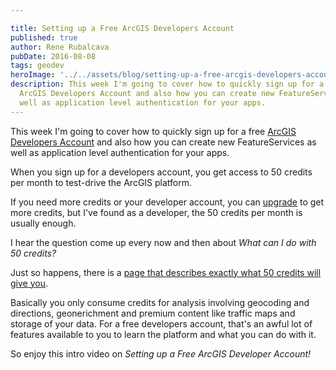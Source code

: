 ```yaml
---

title: Setting up a Free ArcGIS Developers Account
published: true
author: Rene Rubalcava
pubDate: 2016-08-08
tags: geodev
heroImage: '../../assets/blog/setting-up-a-free-arcgis-developers-account/images/devacount.jpg'
description: This week I'm going to cover how to quickly sign up for a free
  ArcGIS Developers Account and also how you can create new FeatureServices as
  well as application level authentication for your apps.
---
```


This week I'm going to cover how to quickly sign up for a free
[ArcGIS Developers Account](https://developers.arcgis.com/) and also how you can
create new FeatureServices as well as application level authentication for your
apps.

When you sign up for a developers account, you get access to 50 credits per
month to test-drive the ArcGIS platform.

If you need more credits or your developer account, you can
[upgrade](https://developers.arcgis.com/plans/) to get more credits, but I've
found as a developer, the 50 credits per month is usually enough.

I hear the question come up every now and then about _What can I do with 50
credits?_

Just so happens, there is a
[page that describes exactly what 50 credits will give you](https://developers.arcgis.com/credits/).

Basically you only consume credits for analysis involving geocoding and
directions, geonerichment and premium content like traffic maps and storage of
your data. For a free developers account, that's an awful lot of features
available to you to learn the platform and what you can do with it.

So enjoy this intro video on _Setting up a Free ArcGIS Developer Account!_

<lite-youtube videoid="3jOG7gwcvd4"></lite-youtube>

